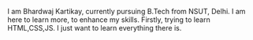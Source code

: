 I am Bhardwaj Kartikay, currently pursuing B.Tech from NSUT, Delhi.
I am here to learn more, to enhance my skills.
Firstly, trying to learn HTML,CSS,JS. I just want to learn everything there is.
